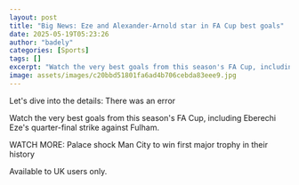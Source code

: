 ```yaml
---
layout: post
title: "Big News: Eze and Alexander-Arnold star in FA Cup best goals"
date: 2025-05-19T05:23:26
author: "badely"
categories: [Sports]
tags: []
excerpt: "Watch the very best goals from this season's FA Cup, including Eberechi Eze's quarter-final strike against Fulham."
image: assets/images/c20bbd51801fa6ad4b706cebda83eee9.jpg
---
```


Let's dive into the details: There was an error

Watch the very best goals from this season's FA Cup, including Eberechi Eze's quarter-final strike against Fulham. 

WATCH MORE: Palace shock Man City to win first major trophy in their history

Available to UK users only.

